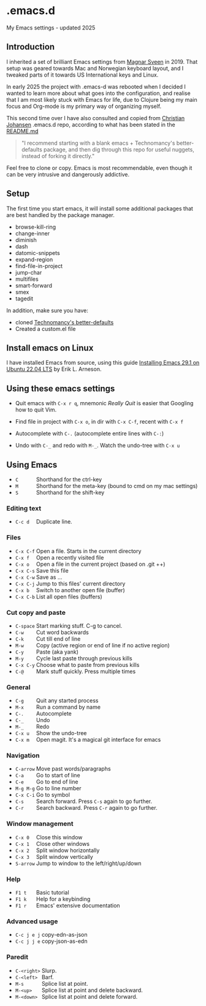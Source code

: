 # .emacs.d

My Emacs settings - updated 2025


## Introduction

I inherited a set of brilliant Emacs settings from [Magnar Sveen](https://github.com/magnars) in 2019.
That setup was geared towards Mac and Norwegian keyboard layout, and I tweaked
parts of it towards US International keys and Linux.

In early 2025 the project with .emacs-d was rebooted when I decided I wanted to
learn more about what goes into the configuration, and realise that I am most
likely stuck with Emacs for life, due to Clojure being my main focus and
Org-mode is my primary way of organizing myself.

This second time over I have also consulted and copied from [Christian Johansen](https://github.com/cjohansen)
.emacs.d repo, according to what has been stated in the [README.md](https://github.com/cjohansen/.emacs.d/blob/master/README.md)

>"I recommend starting with a blank emacs + Technomancy's better-defaults
>package, and then dig through this repo for useful nuggets, instead of
>forking it directly."


Feel free to clone or copy. Emacs is most recommendable, even though it can be
very intrusive and dangerously addictive.

## Setup

The first time you start emacs, it will install some additional packages
that are best handled by the package manager.

* browse-kill-ring
* change-inner
* diminish
* dash
* datomic-snippets
* expand-region
* find-file-in-project
* jump-char
* multifiles
* smart-forward
* smex
* tagedit

In addition, make sure you have:

* cloned [Technomancy's better-defaults](https://git.sr.ht/~technomancy/better-defaults)
* Created a custom.el file


## Install emacs on Linux

I have installed Emacs from source, using this guide [Installing Emacs 29.1 on Ubuntu 22.04 LTS](https://arnesonium.com/2023/07/emacs-29-1-on-ubuntu-22-04-lts)
by Erik L. Arneson.


## Using these emacs settings

* Quit emacs with `C-x r q`, mnemonic *Really Quit* is easier that Googling how to quit Vim.

* Find file in project with `C-x o`, in dir with `C-x C-f`, recent with `C-x f`

* Autocomplete with `C-.` (autocomplete entire lines with `C-:`)

 * Undo with `C-_` and redo with `M-_`. Watch the undo-tree with `C-x u`

## Using Emacs

* `C      ` Shorthand for the ctrl-key
* `M      ` Shorthand for the meta-key (bound to cmd on my mac settings)
* `S      ` Shorthand for the shift-key

### Editing text

* `C-c d  ` Duplicate line.

### Files

* `C-x C-f` Open a file. Starts in the current directory
* `C-x f  ` Open a recently visited file
* `C-x o  ` Open a file in the current project (based on .git ++)
* `C-x C-s` Save this file
* `C-x C-w` Save as ...
* `C-x C-j` Jump to this files' current directory
* `C-x b  ` Switch to another open file (buffer)
* `C-x C-b` List all open files (buffers)

### Cut copy and paste

* `C-space` Start marking stuff. C-g to cancel.
* `C-w    ` Cut word backwards
* `C-k    ` Cut till end of line
* `M-w    ` Copy (active region or end of line if no active region)
* `C-y    ` Paste (aka yank)
* `M-y    ` Cycle last paste through previous kills
* `C-x C-y` Choose what to paste from previous kills
* `C-@    ` Mark stuff quickly. Press multiple times

### General

* `C-g    ` Quit any started process
* `M-x    ` Run a command by name
* `C-.    ` Autocomplete
* `C-_    ` Undo
* `M-_    ` Redo
* `C-x u  ` Show the undo-tree
* `C-x m  ` Open magit. It's a magical git interface for emacs

### Navigation

* `C-arrow` Move past words/paragraphs
* `C-a    ` Go to start of line
* `C-e    ` Go to end of line
* `M-g M-g` Go to line number
* `C-x C-i` Go to symbol
* `C-s    ` Search forward. Press `C-s` again to go further.
* `C-r    ` Search backward. Press `C-r` again to go further.

### Window management

* `C-x 0  ` Close this window
* `C-x 1  ` Close other windows
* `C-x 2  ` Split window horizontally
* `C-x 3  ` Split window vertically
* `S-arrow` Jump to window to the left/right/up/down

### Help

* `F1 t   ` Basic tutorial
* `F1 k   ` Help for a keybinding
* `F1 r   ` Emacs' extensive documentation

### Advanced usage

* `C-c j e j` copy-edn-as-json
* `C-c j j e` copy-json-as-edn

### Paredit

* `C-<right>` Slurp.
* `C-<left> ` Barf.
* `M-s      ` Splice list at point.
* `M-<up>   ` Splice list at point and delete backward.
* `M-<down> ` Splice list at point and delete forward.

